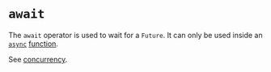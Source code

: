 # `await`

The `await` operator is used to wait for a `Future`. It can only be used inside an [`async`][keyword-async] [function][concept-functions].

See [concurrency][concept-concurrency].

[concept-concurrency]: ../info/concurrency.md
[concept-functions]: ../../../concepts/functions.md
[keyword-async]: ./async.md

